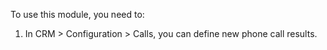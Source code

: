 To use this module, you need to:

1. In CRM > Configuration > Calls, you can define new phone call results.
